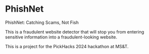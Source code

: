 # PhishNet
PhishNet: Catching Scams, Not Fish

This is a fraudulent website detector that will stop you from entering sensitive information into a fraudulent-looking website.

This is a project for the PickHacks 2024 hackathon at MS&T.
